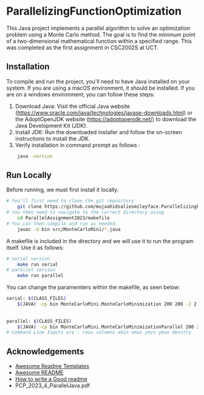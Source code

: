 # ParallelizingFunctionOptimization
This Java project implements a parallel algorithm to solve an optimization problem using a Monte Carlo method. The goal is to find the minimum point of a two-dimensional mathematical function within a specified range. This was completed as the first assignment in CSC2002S at UCT.
## Installation

To compile and run the project, you'll need to have Java installed on your system. If you are using a macOS environment, it should be installed. If you are on a windows environment, you can follow these steps:

1. Download Java: Visit the official Java website (https://www.oracle.com/java/technologies/javase-downloads.html) or the AdoptOpenJDK website (https://adoptopenjdk.net/) to download the Java Development Kit (JDK).
2. Install JDK: Run the downloaded installer and follow the on-screen instructions to install the JDK.
3. Verify installation in command prompt as follows : 

```bash 
    java -version 
```

## Run Locally

Before running, we must first install it locally. 


```bash 
# You'll first need to clone the git repository
    git clone https://github.com/mujaahidsaliesmileyface.ParallelizingFunctionOptimization
# You then need to navigate to the correct directory using 
    cd ParallelAssignment2023/makefile
# You can then compile and run as needed. 
    javac -d bin src/MonteCarloMini/*.java
```

A makefile is included in the directory and we will use it to run the program itself. Use it as follows: 
```bash 
# serial version
    make run serial
# parallel version
    make run parallel
```
You can change the paramemters within the makefile, as seen below: 
```bash 
serial: $(CLASS_FILES)
	$(JAVA) -cp bin MonteCarloMini.MonteCarloMinimization 200 200 -2 2 -2 2 0.5
	
	
parallel: $(CLASS_FILES)
	$(JAVA) -cp bin MonteCarloMini.MonteCarloMinimizationParallel 200 200 -2 2 -2 2 0.5
# Command Line Inputs are : rows columns xmin xmax ymin ymax density
```

## Acknowledgements

 - [Awesome Readme Templates](https://awesomeopensource.com/project/elangosundar/awesome-README-templates)
 - [Awesome README](https://github.com/matiassingers/awesome-readme)
 - [How to write a Good readme](https://bulldogjob.com/news/449-how-to-write-a-good-readme-for-your-github-project)
 - PCP_2023_4_ParallelJava.pdf
